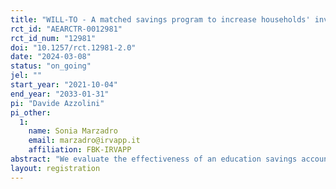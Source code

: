 ```yaml
---
title: "WILL-TO - A matched savings program to increase households' investments in children's education"
rct_id: "AEARCTR-0012981"
rct_id_num: "12981"
doi: "10.1257/rct.12981-2.0"
date: "2024-03-08"
status: "on_going"
jel: ""
start_year: "2021-10-04"
end_year: "2033-01-31"
pi: "Davide Azzolini"
pi_other:
  1:
    name: Sonia Marzadro
    email: marzadro@irvapp.it
    affiliation: FBK-IRVAPP
abstract: "We evaluate the effectiveness of an education savings account program aimed at reducing low-income families' children's risk to drop out from secondary school in Italy. The program (WILL-TORINO) is implemented by a philanthropic organization in Torino, Northwestern Italy since 2020. The program targets 5th graders from low-income families and offers them and their families the opportunity to save small amounts of money (between 5 and 30 euros per month up to a maximum of 1,500 euros over a 6-year period) in a digital wallet. Household deposits are multiplied by four if the money is spent on proven educational expenses (e.g., computers/internet; culture, book purchases; various school expenses, language or computer courses, sports, transportation). In addition to the savings account, beneficiaries are offered a financial education program, educational support and guidance."
layout: registration
---
```


